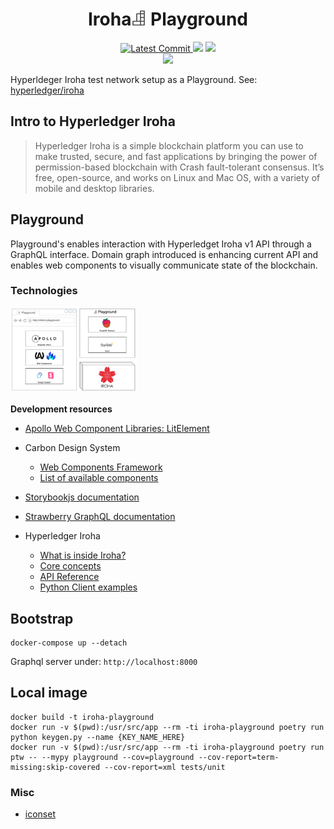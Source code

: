 <h1 align="center">
    <strong>Iroha<img height="24px;" src="logo.svg" alt="Iroha Playground" /> Playground</strong>
</h1>
<p align="center">
    <a href="https://github.com/dmtrs/iroha-playground" target="_blank">
        <img src="https://img.shields.io/github/last-commit/dmtrs/iroha-playground" alt="Latest Commit">
    </a>
        <img src="https://img.shields.io/github/workflow/status/dmtrs/iroha-playground/Test">
        <img src="https://img.shields.io/codecov/c/github/dmtrs/iroha-playground">
    <br />
    <img src="https://img.shields.io/github/license/dmtrs/iroha-playground">
</p>

Hyperldeger Iroha test network setup as a Playground. 
See: [hyperledger/iroha](https://github.com/hyperledger/iroha)

## Intro to Hyperledger Iroha

> Hyperledger Iroha is a simple blockchain platform you can use to make trusted, secure, and fast applications by bringing the power of permission-based blockchain with Crash fault-tolerant consensus. It’s free, open-source, and works on Linux and Mac OS, with a variety of mobile and desktop libraries. 

## Playground

Playground's enables interaction with Hyperledget Iroha v1 API through a GraphQL interface. Domain graph introduced is enhancing current API and enables web components to visually communicate state of the blockchain.

### Technologies

<img with="480px" src="project_technologies.png" alt="Apollo Web Client, Apollo Elements, Lit, Carbon Design System, Storybook, Strawbeery GraphQL, Starlette, Hyperledger Iroha" style="max-width:40%;">

**Development resources**

- [Apollo Web Component Libraries: LitElement](https://apolloelements.dev/api/libraries/lit-apollo/)
- Carbon Design System
  - [Web Components Framework](https://www.carbondesignsystem.com/developing/frameworks/web-components)
  - [List of available components](https://web-components.carbondesignsystem.com/?path=/story/introduction-welcome--page)
- [Storybookjs documentation](https://storybook.js.org/docs/react/get-started/introduction)

- [Strawberry GraphQL documentation](https://strawberry.rocks/docs)
- Hyperledger Iroha
  - [What is inside Iroha?](https://iroha.readthedocs.io/en/main/concepts_architecture/architecture.html)
  - [Core concepts](https://iroha.readthedocs.io/en/main/concepts_architecture/core_concepts.html)
  - [API Reference](https://iroha.readthedocs.io/en/main/develop/api.html)
  - [Python Client examples](https://github.com/hyperledger/iroha-python/tree/master/examples)

## Bootstrap

```
docker-compose up --detach
```

Graphql server under: `http://localhost:8000`

## Local image

```
docker build -t iroha-playground
docker run -v $(pwd):/usr/src/app --rm -ti iroha-playground poetry run python keygen.py --name {KEY_NAME_HERE}
docker run -v $(pwd):/usr/src/app --rm -ti iroha-playground poetry run ptw -- --mypy playground --cov=playground --cov-report=term-missing:skip-covered --cov-report=xml tests/unit
```

### Misc
- [iconset](https://www.iconfinder.com/iconsets/kid-playground-and-toys)
